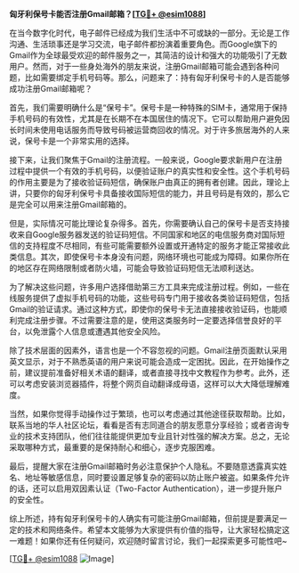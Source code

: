 **匈牙利保号卡能否注册Gmail邮箱？[[TG💪+ @esim1088](https://t.me/s/esim1088)]**

在当今数字化时代，电子邮件已经成为我们生活中不可或缺的一部分。无论是工作沟通、生活琐事还是学习交流，电子邮件都扮演着重要角色。而Google旗下的Gmail作为全球最受欢迎的邮件服务之一，其简洁的设计和强大的功能吸引了无数用户。然而，对于一些身处海外的朋友来说，注册Gmail邮箱可能会遇到各种问题，比如需要绑定手机号码等。那么，问题来了：持有匈牙利保号卡的人是否能够成功注册Gmail邮箱呢？

首先，我们需要明确什么是“保号卡”。保号卡是一种特殊的SIM卡，通常用于保持手机号码的有效性，尤其是在长期不在本国居住的情况下。它可以帮助用户避免因长时间未使用电话服务而导致号码被运营商回收的情况。对于许多旅居海外的人来说，保号卡是一个非常实用的选择。

接下来，让我们聚焦于Gmail的注册流程。一般来说，Google要求新用户在注册过程中提供一个有效的手机号码，以便验证账户的真实性和安全性。这个手机号码的作用主要是为了接收验证码短信，确保账户由真正的拥有者创建。因此，理论上讲，只要你的匈牙利保号卡具备接收国际短信的能力，并且号码是有效的，那么它是完全可以用来注册Gmail邮箱的。

但是，实际情况可能比理论复杂得多。首先，你需要确认自己的保号卡是否支持接收来自Google服务器发送的验证码短信。不同国家和地区的电信服务商对国际短信的支持程度不尽相同，有些可能需要额外设置或开通特定的服务才能正常接收此类信息。其次，即使保号卡本身没有问题，网络环境也可能成为障碍。如果你所在的地区存在网络限制或者防火墙，可能会导致验证码短信无法顺利送达。

为了解决这些问题，许多用户选择借助第三方工具来完成注册过程。例如，一些在线服务提供了虚拟手机号码的功能，这些号码专门用于接收各类验证码短信，包括Gmail的验证请求。通过这种方式，即使你的保号卡无法直接接收验证码，也能顺利完成注册步骤。不过需要注意的是，使用这类服务时一定要选择信誉良好的平台，以免泄露个人信息或遭遇其他安全风险。

除了技术层面的因素外，语言也是一个不容忽视的问题。Gmail注册页面默认采用英文显示，对于不熟悉英语的用户来说可能会造成一定困扰。因此，在开始操作之前，建议提前准备好相关术语的翻译，或者直接寻找中文教程作为参考。此外，还可以考虑安装浏览器插件，将整个网页自动翻译成母语，这样可以大大降低理解难度。

当然，如果你觉得手动操作过于繁琐，也可以考虑通过其他途径获取帮助。比如，联系当地的华人社区论坛，看看是否有志同道合的朋友愿意分享经验；或者咨询专业的技术支持团队，他们往往能提供更加专业且针对性强的解决方案。总之，无论采取哪种方式，最重要的是保持耐心和细心，逐步克服困难。

最后，提醒大家在注册Gmail邮箱时务必注意保护个人隐私。不要随意透露真实姓名、地址等敏感信息，同时要设置足够复杂的密码以防止账户被盗。如果条件允许的话，还可以启用双因素认证（Two-Factor Authentication），进一步提升账户的安全性。

综上所述，持有匈牙利保号卡的人确实有可能注册Gmail邮箱，但前提是要满足一定的技术和网络条件。希望本文能够为大家提供有价值的指导，让大家轻松搞定这一难题！如果你还有任何疑问，欢迎随时留言讨论，我们一起探索更多可能性吧~

[[TG💪+ @esim1088](https://t.me/s/esim1088) ![Image](https://i.postimg.cc/4NQfJmqS/Snipaste-2025-05-13-00-14-12.png)]
